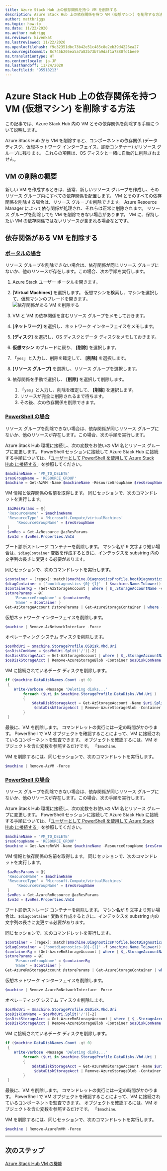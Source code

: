```yaml
---
title: Azure Stack Hub 上の依存関係を持つ VM を削除する
description: Azure Stack Hub 上の依存関係を持つ VM (仮想マシン) を削除する方法
author: mattbriggs
ms.topic: how-to
ms.date: 11/22/2020
ms.author: mabrigg
ms.reviewer: kivenkat
ms.lastreviewed: 11/22/2020
ms.openlocfilehash: f9e32351dbc73b42e51c485c8e2eb39d4226ea27
ms.sourcegitcommit: 8c745b205ea5a7a82b73b7a9daf1a7880fd1bee9
ms.translationtype: HT
ms.contentlocale: ja-JP
ms.lasthandoff: 11/24/2020
ms.locfileid: "95518213"
---
```

# <a name="how-to-delete-a-vm-virtual-machine-with-dependencies-on-azure-stack-hub"></a>Azure Stack Hub 上の依存関係を持つ VM (仮想マシン) を削除する方法

この記事では、Azure Stack Hub 内の VM とその依存関係を削除する手順について説明します。

Azure Stack Hub から VM を削除すると、コンポーネントの依存関係 (データ ディスク、仮想ネットワーク インターフェイス、診断コンテナー) がリソース グループに残ります。 これらの項目は、OS ディスクと一緒に自動的に削除されません。

## <a name="delete-a-vm-overview"></a>VM の削除の概要

新しい VM を作成するときは、通常、新しいリソース グループを作成し、そのリソース グループ内にすべての依存関係を配置します。 VM とそのすべての依存関係を削除する場合は、リソース グループを削除できます。 Azure Resource Manager によって依存関係が処理され、それらは正常に削除されます。 リソース グループを削除しても VM を削除できない場合があります。 VM に、保持したい VM の依存関係ではないリソースが含まれる場合などです。

## <a name="delete-a-vm-with-dependencies"></a>依存関係がある VM を削除する

### <a name="with-the-portal"></a>[ポータルの場合](#tab/portal)

リソース グループを削除できない場合は、依存関係が同じリソース グループにないか、他のリソースが存在します。この場合、次の手順を実行します。

1. Azure Stack ユーザー ポータルを開きます。

2. **[Virtual Machines]** を選択します。 仮想マシンを検索し、マシンを選択して、仮想マシンのブレードを開きます。  
![依存関係がある VM を削除する](./media/delete-vm/azure-stack-hub-delete-vm-portal.png)  

3. VM と VM の依存関係を含むリソース グループをメモしておきます。

4. **[ネットワーク]** を選択し、ネットワーク インターフェイスをメモします。

5. **[ディスク]** を選択し、OS ディスクとデータ ディスクをメモしておきます。

6. **仮想マシン** のブレードに戻り、 **[削除]** を選択します。

7. 「`yes`」と入力し、削除を確定して、 **[削除]** を選択します。

7. **[リソース グループ]** を選択し、リソース グループを選択します。

8. 依存関係を手動で選択し、 **[削除]** を選択して削除します。
    1. 「`yes`」と入力し、削除を確定して、 **[削除]** を選択します。
    2. リソースが完全に削除されるまで待ちます。
    3. その後、次の依存関係を削除できます。

### <a name="with-powershell"></a>[PowerShell の場合](#tab/ps-az)

リソース グループを削除できない場合は、依存関係が同じリソース グループにないか、他のリソースが存在します。この場合、次の手順を実行します。

Azure Stack Hub 環境に接続し、次の変数をお使いの VM 名とリソース グループに変更します。 PowerShell セッションに接続して Azure Stack Hub に接続する手順については、「[ユーザーとして PowerShell を使用して Azure Stack Hub に接続する](azure-stack-powershell-configure-user.md)」を参照してください。

```powershell
$machineName = 'VM_TO_DELETE'
$resGroupName = 'RESOURCE_GROUP'
$machine = Get-AzVM -Name $machineName -ResourceGroupName $resGroupName
```

VM 情報と依存関係の名前を取得します。 同じセッションで、次のコマンドレットを実行します。

```powershell
 $azResParams = @{
 'ResourceName' = $machineName
 'ResourceType' = 'Microsoft.Compute/virtualMachines'
     'ResourceGroupName' = $resGroupName
 }
 $vmRes = Get-AzResource @azResParams
 $vmId = $vmRes.Properties.VmId
```

ブート診断ストレージ コンテナーを削除します。 マシン名が 9 文字より短い場合は、`$diagContainer` 変数を作成するときに、インデックスを substring 内の文字列の長さに変更する必要があります。 

同じセッションで、次のコマンドレットを実行します。

```powershell
$container = [regex]::match($machine.DiagnosticsProfile.bootDiagnostics.storageUri, '^http[s]?://(.+?)\.').groups[1].value
$diagContainer = ('bootdiagnostics-{0}-{1}' -f $machine.Name.ToLower().Substring(0, 9), $vmId)
$containerRg = (Get-AzStorageAccount | where { $_.StorageAccountName -eq $container }).ResourceGroupName
$storeParams = @{
    'ResourceGroupName' = $containerRg
    'Name' = $container }
Get-AzStorageAccount @storeParams | Get-AzureStorageContainer | where { $_.Name-eq $diagContainer } | Remove-AzureStorageContainer -Force
```

仮想ネットワーク インターフェイスを削除します。

```powershell
$machine | Remove-AzNetworkInterface -Force
```

オペレーティング システム ディスクを削除します。

```powershell
$osVhdUri = $machine.StorageProfile.OSDisk.Vhd.Uri
$osDiskConName = $osVhdUri.Split('/')[-2]
$osDiskStorageAcct = Get-AzStorageAccount | where { $_.StorageAccountName -eq $osVhdUri.Split('/')[2].Split('.')[0] }
$osDiskStorageAcct | Remove-AzureStorageBlob -Container $osDiskConName -Blob $osVhdUri.Split('/')[-1]
```

VM に接続されているデータ ディスクを削除します。

```powershell
if ($machine.DataDiskNames.Count -gt 0)
 {
    Write-Verbose -Message 'Deleting disks...'
        foreach ($uri in $machine.StorageProfile.DataDisks.Vhd.Uri )
        {
            $dataDiskStorageAcct = Get-AzStorageAccount -Name $uri.Split('/')[2].Split('.')[0]
             $dataDiskStorageAcct | Remove-AzureStorageBlob -Container $uri.Split('/')[-2] -Blob $uri.Split('/')[-1] -ea Ignore
        }
 }
```

最後に、VM を削除します。 コマンドレットの実行には一定の時間がかかります。 PowerShell で VM オブジェクトを確認することによって、VM に接続されているコンポーネントを監査できます。 オブジェクトを確認するには、VM オブジェクトを含む変数を参照するだけです。 「`$machine`.

VM を削除するには、同じセッションで、次のコマンドレットを実行します。

```powershell
$machine | Remove-AzVM -Force
```
### <a name="with-powershell"></a>[PowerShell の場合](#tab/ps-azureRM)

リソース グループを削除できない場合は、依存関係が同じリソース グループにないか、他のリソースが存在します。この場合、次の手順を実行します。

Azure Stack Hub 環境に接続し、次の変数をお使いの VM 名とリソース グループに変更します。 PowerShell セッションに接続して Azure Stack Hub に接続する手順については、「[ユーザーとして PowerShell を使用して Azure Stack Hub に接続する](azure-stack-powershell-configure-user.md)」を参照してください。

```powershell
$machineName = 'VM_TO_DELETE'
$resGroupName = 'RESOURCE_GROUP'
$machine = Get-AzureRmVM -Name $machineName -ResourceGroupName $resGroupName
```

VM 情報と依存関係の名前を取得します。 同じセッションで、次のコマンドレットを実行します。

```powershell
 $azResParams = @{
 'ResourceName' = $machineName
 'ResourceType' = 'Microsoft.Compute/virtualMachines'
     'ResourceGroupName' = $resGroupName
 }
 $vmRes = Get-AzureRmResource @azResParams
 $vmId = $vmRes.Properties.VmId
```

ブート診断ストレージ コンテナーを削除します。 マシン名が 9 文字より短い場合は、`$diagContainer` 変数を作成するときに、インデックスを substring 内の文字列の長さに変更する必要があります。 

同じセッションで、次のコマンドレットを実行します。

```powershell
$container = [regex]::match($machine.DiagnosticsProfile.bootDiagnostics.storageUri, '^http[s]?://(.+?)\.').groups[1].value
$diagContainer = ('bootdiagnostics-{0}-{1}' -f $machine.Name.ToLower().Substring(0, 9), $vmId)
$containerRg = (Get-AzureRmStorageAccount | where { $_.StorageAccountName -eq $container }).ResourceGroupName
$storeParams = @{
    'ResourceGroupName' = $containerRg
    'Name' = $container }
Get-AzureRmStorageAccount @storeParams | Get-AzureStorageContainer | where { $_.Name-eq $diagContainer } | Remove-AzureStorageContainer -Force
```

仮想ネットワーク インターフェイスを削除します。

```powershell
$machine | Remove-AzureRmNetworkInterface -Force
```

オペレーティング システム ディスクを削除します。

```powershell
$osVhdUri = $machine.StorageProfile.OSDisk.Vhd.Uri
$osDiskConName = $osVhdUri.Split('/')[-2]
$osDiskStorageAcct = Get-AzureRmStorageAccount | where { $_.StorageAccountName -eq $osVhdUri.Split('/')[2].Split('.')[0] }
$osDiskStorageAcct | Remove-AzureStorageBlob -Container $osDiskConName -Blob $osVhdUri.Split('/')[-1]
```

VM に接続されているデータ ディスクを削除します。

```powershell
if ($machine.DataDiskNames.Count -gt 0)
 {
    Write-Verbose -Message 'Deleting disks...'
        foreach ($uri in $machine.StorageProfile.DataDisks.Vhd.Uri )
        {
            $dataDiskStorageAcct = Get-AzureRmStorageAccount -Name $uri.Split('/')[2].Split('.')[0]
             $dataDiskStorageAcct | Remove-AzureStorageBlob -Container $uri.Split('/')[-2] -Blob $uri.Split('/')[-1] -ea Ignore
        }
 }
```

最後に、VM を削除します。 コマンドレットの実行には一定の時間がかかります。 PowerShell で VM オブジェクトを確認することによって、VM に接続されているコンポーネントを監査できます。 オブジェクトを確認するには、VM オブジェクトを含む変数を参照するだけです。 「`$machine`.

VM を削除するには、同じセッションで、次のコマンドレットを実行します。

```powershell
$machine | Remove-AzureRmVM -Force
```
---
## <a name="next-steps"></a>次のステップ

[Azure Stack Hub VM の機能](azure-stack-vm-considerations.md)